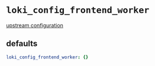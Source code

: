 
# `loki_config_frontend_worker`

[upstream configuration](https://grafana.com/docs/loki/latest/configuration/#frontend_worker_config)

## defaults

```yaml
loki_config_frontend_worker: {}
```
